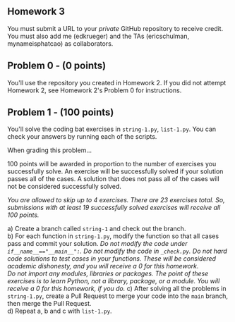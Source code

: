 ## Homework 3
You must submit a URL to your _private_ GitHub repository to receive credit. You must also add me (edkrueger) and the TAs (ericschulman, mynameisphatcao) as collaborators.  

## Problem 0 - (0 points)
You'll use the repository you created in Homework 2. If you did not attempt Homework 2, see Homework 2's Problem 0 for instructions.

## Problem 1 - (100 points)
You'll solve the coding bat exercises in `string-1.py`, `list-1.py`. You can check your answers by running each of the scripts.  

When grading this problem...  

100 points will be awarded in proportion to the number of exercises you successfully solve. An exercise will be successfully solved if your solution passes all of the cases. A solution that does not pass all of the cases will not be considered successfully solved.  

_You are allowed to skip up to 4 exercises. There are 23 exercises total. So, submissions with at least 19 successfully solved exercises will receive all 100 points._  

a) Create a branch called `string-1` and check out the branch.  
b) For each function in `string-1.py`, modify the function so that all cases pass and commit your solution. _Do not modify the code under `if__name__=="__main__":`. Do not modify the code in `_check.py`. Do not hard code solutions to test cases in your functions. These will be considered academic dishonesty, and you will receive a 0 for this homework._  
_Do not import any modules, libraries or packages. The point of these exercises is to learn Python, not a library, package, or a module. You will receive a 0 for this homework, if you do._
c) After solving all the problems in `string-1.py`, create a Pull Request to merge your code into the `main` branch, then merge the Pull Request.  
d) Repeat a, b and c with `list-1.py`.
